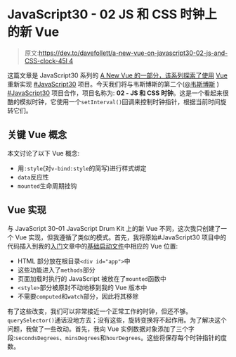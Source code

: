 # JavaScript30 - 02 JS 和 CSS 时钟上的新 Vue

> 原文:[https://dev.to/davefollett/a-new-vue-on-javascript30-02-js-and-CSS-clock-45l 4](https://dev.to/davefollett/a-new-vue-on-javascript30---02-js-and-css-clock-45l4)

这篇文章是 JavaScript30 系列的 [A New Vue 的一部分，该系列探索了使用](https://dev.to/t/anewvueonjs30) [Vue](https://vuejs.org) 重新实现 [#JavaScript30](https://JavaScript30.com) 项目。今天我们将与韦斯博斯的第二个([@韦斯博斯](https://twitter.com/wesbos) ) [#JavaScript30](https://JavaScript30.com) 项目合作，项目名称为: **02 - JS 和 CSS 时钟**。这是一个看起来很酷的模拟时钟，它使用一个`setInterval()`回调来控制时钟指针，根据当前时间旋转它们。

## 关键 Vue 概念

本文讨论了以下 Vue 概念:

*   用`:style`(对`v-bind:style`的简写)进行样式绑定
*   `data`反应性
*   `mounted`生命周期挂钩

## Vue 实现

与 JavaScript 30-01 JavaScript Drum Kit 上的新 Vue 不同，这次我只创建了一个 Vue 实现，但我遵循了类似的模式。首先，我将原始#JavaScript30 项目中的代码插入到我的[入门](https://dev.to/davefollett/a-new-vue-on-javascript30---getting-started-4o61)文章中的[基础启动文件](https://github.com/davefollett/JavaScript30/blob/master/00%20-%20Getting%20Started/index-VUE.html)中相应的 Vue 位置:

*   HTML 部分放在根目录`<div id="app">`中
*   这些功能进入了`methods`部分
*   页面加载时执行的 JavaScript 被放在了`mounted`函数中
*   `<style>`部分被原封不动地移到我的 Vue 版本中
*   不需要`computed`和`watch`部分，因此将其移除

有了这些改变，我们可以非常接近一个正常工作的时钟，但还不够。`querySelector()`通话没地方去；没有这些，旋转变换将不起作用。为了解决这个问题，我做了一些改动。首先，我向 Vue 实例数据对象添加了三个字段:`secondsDegrees`、`minsDegrees`和`hourDegrees`。这些将保存每个时钟指针的度数。
